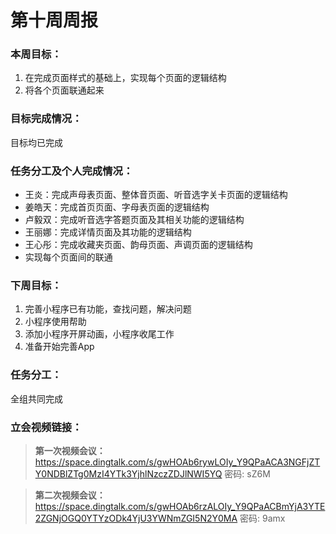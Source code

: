 # 第十周周报

### 本周目标：

1. 在完成页面样式的基础上，实现每个页面的逻辑结构
2. 将各个页面联通起来

### 目标完成情况：

目标均已完成

### 任务分工及个人完成情况：

- 王炎：完成声母表页面、整体音页面、听音选字关卡页面的逻辑结构
- 姜皓天：完成首页页面、字母表页面的逻辑结构
- 卢毅双：完成听音选字答题页面及其相关功能的逻辑结构
- 王丽娜：完成详情页面及其功能的逻辑结构   
- 王心彤：完成收藏夹页面、韵母页面、声调页面的逻辑结构  
- 实现每个页面间的联通

### 下周目标：

1. 完善小程序已有功能，查找问题，解决问题
2. 小程序使用帮助
3. 添加小程序开屏动画，小程序收尾工作
4. 准备开始完善App

### 任务分工：

全组共同完成

### 立会视频链接：

> **第一次视频会议：**
> https://space.dingtalk.com/s/gwHOAb6rywLOIy_Y9QPaACA3NGFjZTY0NDBlZTg0MzI4YTk3YjhlNzczZDJlNWI5YQ
> 密码: sZ6M

> **第二次视频会议：**
> https://space.dingtalk.com/s/gwHOAb6rzALOIy_Y9QPaACBmYjA3YTE2ZGNjOGQ0YTYzODk4YjU3YWNmZGI5N2Y0MA
> 密码: 9amx

